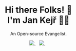 
<h1 align='center'>
  Hi there Folks! 👋 <br />
  I'm Jan Kejř 👨‍💻
</h1>

<p align='center'>
  An Open-source Evangelist.
</p>

<p align='center'>
  
  <a href="https://www.linkedin.com/in/jan-kejr/">
    <img src="https://img.shields.io/badge/linkedin-%230077B5.svg?&style=for-the-badge&logo=linkedin&logoColor=white" />
  </a>&nbsp;&nbsp;
  <a href="https://jankejr.cz">
   <img src="https://img.shields.io/badge/website-000000?style=for-the-badge&logo=About.me&logoColor=white" />
  </a>&nbsp;&nbsp;
  
</p>
